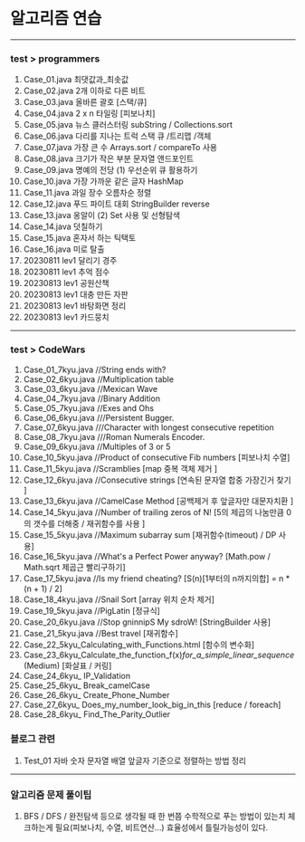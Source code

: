 # 알고리즘 연습
---
### test > programmers
1. Case_01.java  최댓값과_최솟값
2. Case_02.java 2개 이하로 다른 비트
3. Case_03.java 올바른 괄호 [스택/큐]
4. Case_04.java 2 x n 타일링 [피보나치]
5. Case_05.java 뉴스 클러스터링 subString /  Collections.sort
6. Case_06.java 다리를 지나는 트럭 스택 큐 /트리맵 /객체
7. Case_07.java 가장 큰 수 Arrays.sort / compareTo 사용
8. Case_08.java 크기가 작은 부분 문자열 앤드포인트
9. Case_09.java 명예의 전당 (1) 우선순위 큐 활용하기
10. Case_10.java 가장 가까운 같은 글자 HashMap
11. Case_11.java 과일 장수 오름차순 정렬
12. Case_12.java 푸드 파이트 대회 StringBuilder reverse
13. Case_13.java 옹알이 (2) Set 사용 및 선형탐색
14. Case_14.java 덧칠하기
15. Case_15.java 혼자서 하는 틱택토
16. Case_16.java 미로 탈출
17. 20230811 lev1 달리기 경주 
18. 20230811 lev1 추억 점수 
19. 20230813 lev1 공원산책
20. 20230813 lev1 대충 만든 자판
21. 20230813 lev1 바탕화면 정리
22. 20230813 lev1 카드뭉치
---
### test > CodeWars
1. Case_01_7kyu.java  //String ends with?
2. Case_02_6kyu.java  //Multiplication table
3. Case_03_6kyu.java  //Mexican Wave
4. Case_04_7kyu.java  //Binary Addition
5. Case_05_7kyu.java  //Exes and Ohs
6. Case_06_6kyu.java  ///Persistent Bugger.
7. Case_07_6kyu.java  ///Character with longest consecutive repetition
8. Case_08_7kyu.java  ///Roman Numerals Encoder.
9. Case_09_6kyu.java  //Multiples of 3 or 5
10. Case_10_5kyu.java  //Product of consecutive Fib numbers [피보나치 수열]
11. Case_11_5kyu.java  //Scramblies [map 중복 객체 제거 ]
12. Case_12_6kyu.java  //Consecutive strings [연속된 문자열 합중 가장긴거 찾기 ]
13. Case_13_6kyu.java  //CamelCase Method [공백제거 후 앞글자만 대문자치환 ]
14. Case_14_5kyu.java  //Number of trailing zeros of N! [5의 제곱의 나눔만큼 0의 갯수를 더해중 / 재귀함수를 사용 ]
15. Case_15_5kyu.java  //Maximum subarray sum [재귀함수(timeout) / DP 사용]
16. Case_16_5kyu.java  //What's a Perfect Power anyway? [Math.pow / Math.sqrt 제곱근 빨리구하기]
17. Case_17_5kyu.java  //Is my friend cheating? [S(n)[1부터의 n까지의합] = n * (n + 1) / 2]
18. Case_18_4kyu.java  //Snail Sort [array 위치 순차 제거]
19. Case_19_5kyu.java  //PigLatin [정규식]
20. Case_20_6kyu.java  //Stop gninnipS My sdroW! [StringBuilder 사용]
21. Case_21_5kyu.java  //Best travel [재귀함수]
22. Case_22_5kyu_Calculating_with_Functions.html [함수의 변수화]
23. Case_23_6kyu_Calculate_the_function_f(x)_for_a_simple_linear_sequence_(Medium) [화살표 / 커링]
24. Case_24_6kyu_ IP_Validation
25. Case_25_6kyu_ Break_camelCase
26. Case_26_6kyu_ Create_Phone_Number
27. Case_27_6kyu_ Does_my_number_look_big_in_this [reduce / foreach]
28. Case_28_6kyu_ Find_The_Parity_Outlier
### 블로그 관련
1. Test_01 자바 숫자 문자열 배열 앞글자 기준으로 정렬하는 방법 정리

---
### 알고리즘 문제 풀이팁
1. BFS / DFS / 완전탐색 등으로 생각될 때 한 번쯤 수학적으로 푸는 방법이 있는치 체크하는게 필요(피보나치, 수열, 비트연산...) 효율성에서 틀릴가능성이 있다.

